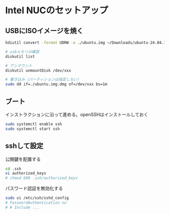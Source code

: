# Intel NUCのセットアップ

## USBにISOイメージを焼く

```sh
hdiutil convert -format UDRW -o ./ubuntu.img ~/Downloads/ubuntu-24.04.1-live-server-amd64.iso

# usbメモリの確認
diskutil list

# アンマウント
diskutil unmountDisk /dev/xxx

# 書き込み（パーティションは指定しない）
sudo dd if=./ubuntu.img.dmg of=/dev/xxx bs=1m
```

## ブート

インストラクションに沿って進める。openSSHはインストールしておく

```sh
sudo systemctl enable ssh
sudo systemctl start ssh
```

## sshして設定

公開鍵を配置する

```sh
cd .ssh
vi authorized_keys
# chmod 600 .ssh/authorized_keys
```

パスワード認証を無効化する

```sh
sudo vi /etc/ssh/sshd_config
# PasswordAuthentication no
# # Include ...
```
